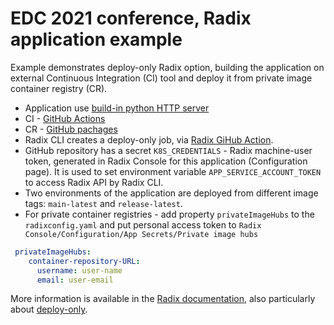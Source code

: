 # EDC 2021 conference, Radix application example
Example demonstrates deploy-only Radix option, building the application on external Continuous Integration (CI) tool and deploy it from private image container registry (CR).

* Application use [build-in python HTTP server](https://docs.python.org/3/library/http.server.html)
* CI - [GitHub Actions](https://github.com/features/actions)
* CR - [GitHub pachages](https://github.com/features/packages)
* Radix CLI creates a deploy-only job, via [Radix GiHub Action](https://github.com/equinor/radix-github-actions). 
* GitHub repository has a secret `K8S_CREDENTIALS` - Radix machine-user token, generated in Radix Console for this application (Configuration page). It is used to set environment variable `APP_SERVICE_ACCOUNT_TOKEN` to access Radix API by Radix CLI.
* Two environments of the application are deployed from different image tags: `main-latest` and `release-latest`.
* For private container registries - add property `privateImageHubs` to the `radixconfig.yaml` and put personal access token to `Radix Console/Configuration/App Secrets/Private image hubs`  
```yaml
 privateImageHubs:
    container-repository-URL:
      username: user-name
      email: user-email
```
More information is available in the [Radix documentation](https://www.radix.equinor.com/), also particularly about [deploy-only](https://www.radix.equinor.com/guides/deploy-only).